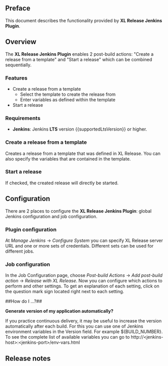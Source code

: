 ## Preface ##

This document describes the functionality provided by **XL Release Jenkins Plugin**.

## Overview ##
The **XL Release Jenkins Plugin** enables 2 post-build actions: "Create a release from a template" and "Start a release" which can be combined sequentially.

### Features ###

* Create a release from a template
	* Select the template to create the release from
	* Enter variables as defined within the template
* Start a release

### Requirements ###

* **Jenkins**: Jenkins **LTS** version {{supportedLtsVersion}} or higher.

### Create a release from a template ###

Creates a release from a template that was defined in XL Release. You can also specify the variables that are contained in the template.

### Start a release ###

If checked, the created release will directly be started.


## Configuration ##

There are 2 places to configure the **XL Release Jenkins Plugin**: global Jenkins configuration and job configuration.

### Plugin configuration ###

At *Manage Jenkins* -> *Configure System* you can specify XL Release server URL and one or more sets of credentials. Different sets can be used for different jobs.

### Job configuration ###

In the Job Configuration page, choose *Post-build Actions* -> *Add post-build action* -> *Release with XL Release*. Now you can configure which actions to perform and other settings. To get an explanation of each setting, click on the question mark sign located right next to each setting.

##How do I ...?##

**Generate version of my application automatically?**

If you practice continuous delivery, it may be useful to increase the version automatically after each build. For this you can use one of Jenkins environment variables in the Version field. For example ${BUILD_NUMBER}. To see the complete list of available variables you can go to http://\<jenkins-host\>:\<jenkins-port\>/env-vars.html

## Release notes ##